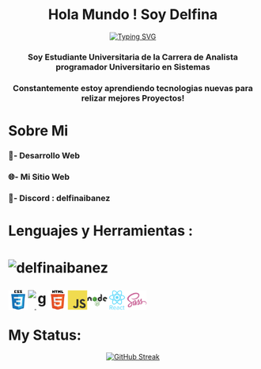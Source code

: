 

</div>
<div id="header" align="center" >

<h1 align="center">Hola Mundo ! Soy Delfina </h1>
  
  <p align=center>
<a href="https://git.io/typing-svg"><img src="https://readme-typing-svg.demolab.com?font=Fira+Code&weight=600&pause=1000&color=F48FB1 &center=true&width=435&lines=SOFTWARE+DEVELOPER" alt="Typing SVG" /></a>
</p> 


<h3 align="center">Soy Estudiante Universitaria de la Carrera de Analista programador Universitario en Sistemas  </h3>
<h3 align="center">Constantemente estoy aprendiendo tecnologias nuevas para relizar mejores Proyectos! <h3>

<h1 align="left " > Sobre Mi </h1>
<h3 align="left ">🌙- Desarrollo Web  <br></h3>
<h3 align="left ">🌐- Mi Sitio Web  <br></h3>
<h3 align="left ">👾- Discord : delfinaibanez</h3>

<h1 align="left">Lenguajes y Herramientas : <h1>

<p align="left"><img align="center" src="https://github-readme-stats.vercel.app/api/top-langs?username=delfinaibanez&show_icons=true&locale=en&layout=compact" alt="delfinaibanez" /></p>
<a align="left" href="https://www.w3schools.com/css/" target="_blank" rel="noreferrer">

<img align="left" src="https://raw.githubusercontent.com/devicons/devicon/master/icons/css3/css3-original-wordmark.svg" alt="css3" width="40" height="40"/> </a> <a href="https://git-scm.com/" target="_blank" rel="noreferrer"> <img align="left" src="https://www.vectorlogo.zone/logos/git-scm/git-scm-icon.svg" alt="git" width="40" height="40"/> </a> <a align="left" href="https://www.w3.org/html/" target="_blank" rel="noreferrer"> <img align="left" src="https://raw.githubusercontent.com/devicons/devicon/master/icons/html5/html5-original-wordmark.svg" alt="html5" width="40" height="40"/> </a> <a href="https://developer.mozilla.org/en-US/docs/Web/JavaScript" target="_blank" rel="noreferrer"> <img align="left" src="https://raw.githubusercontent.com/devicons/devicon/master/icons/javascript/javascript-original.svg" alt="javascript" width="40" height="40"/> </a> <a href="https://nodejs.org" target="_blank" rel="noreferrer"> <img align="left" src="https://raw.githubusercontent.com/devicons/devicon/master/icons/nodejs/nodejs-original-wordmark.svg" alt="nodejs" width="40" height="40"/> </a> <a href="https://reactjs.org/" target="_blank" rel="noreferrer"> <img align="left" src="https://raw.githubusercontent.com/devicons/devicon/master/icons/react/react-original-wordmark.svg" alt="react" width="40" height="40"/> </a> <a align="left" href="https://sass-lang.com" target="_blank" rel="noreferrer"> <img align="left" src="https://raw.githubusercontent.com/devicons/devicon/master/icons/sass/sass-original.svg" alt="sass" width="40" height="40"/> </a> </p> <br>

<h1 align="left ">My Status: </h1>
<a href="https://git.io/streak-stats"><img src="https://github-readme-streak-stats.herokuapp.com?user=Delfinaibanez&theme=radical&hide_border=" alt="GitHub Streak" /></a>


